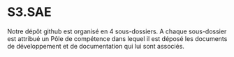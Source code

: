 # S3.SAE
Notre dépôt github est organisé en 4 sous-dossiers. A chaque sous-dossier est attribué un Pôle de compétence dans lequel il est déposé les documents de développement et de documentation qui lui sont associés.
